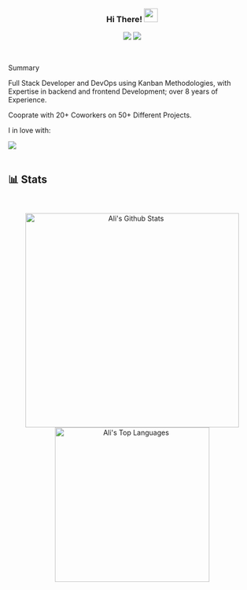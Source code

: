 <h3 align="center">
  Hi There!
  <img src="https://media.giphy.com/media/l0FF56cexcW2JAXCJj/giphy.gif" width="28">
</h3>

<!-- Social icons section -->
<p align="center">
<a href="https://www.linkedin.com/in/alikorabbaslu/" target="_blank"><img src="https://skillicons.dev/icons?i=linkedin"/></a>
<a href="mailto:ali.korabbaslu@gmail.com"><img src="https://skillicons.dev/icons?i=gmail"/></a>
</p>
<br/>


Summary

<p>Full Stack Developer and DevOps using Kanban Methodologies, with Expertise in backend and frontend Development; over 8 years of Experience.</p>
<p>Cooprate with 20+ Coworkers on 50+ Different Projects. </p>
<p>I in love with: </p>
<img src="https://skillicons.dev/icons?i=aws,ts,react,nodejs,github,gitlab,svelte,vscode,linux,docker,bash,powershell" />
<br/>


<br/>

## 📊 Stats
<br/>
<p align="center">
    <img alt="Ali's Github Stats" src="https://denvercoder1-github-readme-stats.vercel.app/api/?username=sadeghipour&show_icons=true&count_private=true&include_all_commits=true&theme=monokai&hide_border=true" width="434.5"/>
    <img alt="Ali's Top Languages" src="https://github-readme-stats.vercel.app/api/top-langs/?username=sadeghipour&langs_count=8&layout=compact&theme=dark&hide_border=true" width="314"/>
</p>


<br/>
